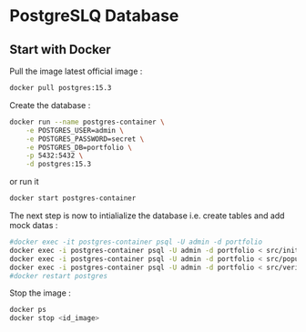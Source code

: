 # PostgreSLQ Database

## Start with Docker
Pull the image latest official image :
```bash
docker pull postgres:15.3
```

Create the database : 
```bash
docker run --name postgres-container \
    -e POSTGRES_USER=admin \
    -e POSTGRES_PASSWORD=secret \
    -e POSTGRES_DB=portfolio \
    -p 5432:5432 \
    -d postgres:15.3
```

or run it
```bash
docker start postgres-container
```

The next step is now to intialialize the database i.e. create tables and add mock datas :
```bash
#docker exec -it postgres-container psql -U admin -d portfolio
docker exec -i postgres-container psql -U admin -d portfolio < src/init.sql
docker exec -i postgres-container psql -U admin -d portfolio < src/populate.sql
docker exec -i postgres-container psql -U admin -d portfolio < src/verify_data.sql
#docker restart postgres
```

Stop the image : 
```bash
docker ps
docker stop <id_image>
```
